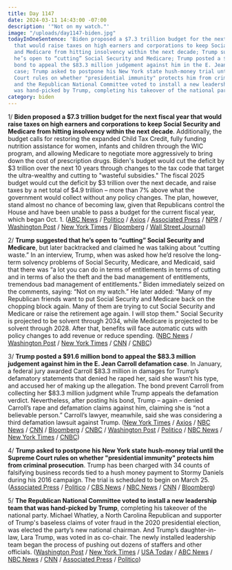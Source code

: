 ```yaml
---
title: Day 1147
date: 2024-03-11 14:43:00 -07:00
description: '"Not on my watch."'
image: "/uploads/day1147-biden.jpg"
todayInOneSentence: 'Biden proposed a $7.3 trillion budget for the next fiscal year
  that would raise taxes on high earners and corporations to keep Social Security
  and Medicare from hitting insolvency within the next decade; Trump suggested that
  he’s open to “cutting” Social Security and Medicare; Trump posted a $91.6 million
  bond to appeal the $83.3 million judgement against him in the E. Jean Carroll defamation
  case; Trump asked to postpone his New York state hush-money trial until the Supreme
  Court rules on whether "presidential immunity" protects him from criminal prosecution;
  and the Republican National Committee voted to install a new leadership team that
  was hand-picked by Trump, completing his takeover of the national party. '
category: biden
---
```


1/ **Biden proposed a $7.3 trillion budget for the next fiscal year that would raise taxes on high earners and corporations to keep Social Security and Medicare from hitting insolvency within the next decade**. Additionally, the budget calls for restoring the expanded Child Tax Credit, fully funding nutrition assistance for women, infants and children through the WIC program, and allowing Medicare to negotiate more aggressively to bring down the cost of prescription drugs. Biden's budget would cut the deficit by $3 trillion over the next 10 years through changes to the tax code that target the ultra-wealthy and cutting to "wasteful subsidies." The fiscal 2025 budget would cut the deficit by $3 trillion over the next decade, and raise taxes by a net total of $4.9 trillion – more than 7% above what the government would collect without any policy changes. The plan, however, stand almost no chance of becoming law, given that Republicans control the House and have been unable to pass a budget for the current fiscal year, which began Oct. 1. ([ABC News](https://abcnews.go.com/Politics/biden-unveils-2025-budget-proposal-highlighting-election-year/story?id=108010977) / [Politico](https://www.politico.com/live-updates/2024/03/11/congress/bidens-budget-bashes-gop-00146255) / [Axios](https://www.axios.com/2024/03/11/biden-budget-2025-priorities-plans-credits) / [Associated Press](https://apnews.com/article/biden-budget-deficit-9ac66a99e741dab656c15116408060a5) / [NPR](https://www.npr.org/2024/03/10/1237398034/biden-2025-budget-proposal) / [Washington Post](https://www.washingtonpost.com/business/2024/03/11/biden-budget-campaign-taxes/) / [New York Times](https://www.nytimes.com/2024/03/11/us/politics/biden-budget-tax-proposal.html) / [Bloomberg](https://www.bloomberg.com/news/articles/2024-03-11/biden-s-7-3-trillion-budget-sets-spending-tax-fight-with-trump?srnd=homepage-americas&sref=MIBMEEoj) / [Wall Street Journal](https://www.wsj.com/politics/policy/joe-biden-budget-released-fcd2b0d2?mod=hp_lead_pos1))

2/ **Trump suggested that he’s open to “cutting” Social Security and Medicare**, but later backtracked and claimed he was talking about “cutting waste.” In an interview, Trump, when was asked how he’d resolve the long-term solvency problems of Social Security, Medicare, and Medicaid, said that there was “a lot you can do in terms of entitlements in terms of cutting and in terms of also the theft and the bad management of entitlements, tremendous bad management of entitlements.” Biden immediately seized on the comments, saying: “Not on my watch.” He later added: “Many of my Republican friends want to put Social Security and Medicare back on the chopping block again. Many of them are trying to cut Social Security and Medicare or raise the retirement age again. I will stop them." Social Security is projected to be solvent through 2034, while Medicare is projected to be solvent through 2028. After that, benefits will face automatic cuts with policy changes to add revenue or reduce spending. ([NBC News](https://www.nbcnews.com/politics/donald-trump/trump-floats-cutting-retirement-spending-drawing-quick-pushback-biden-rcna142776) / [Washington Post](https://www.washingtonpost.com/politics/2024/03/11/trump-entitlements-biden/) / [New York Times](https://www.nytimes.com/2024/03/11/us/politics/trump-mentions-cutting-entitlements-and-biden-pounces.html) / [CNN](https://www.cnn.com/2024/03/11/politics/biden-health-care-trump-new-hampshire/index.html) / [CNBC](https://www.cnbc.com/2024/03/11/biden-blasts-trump-over-social-security-medicare-cut-ideas.html))

3/ **Trump posted a $91.6 million bond to appeal the $83.3 million judgement against him in the E. Jean Carroll defamation case**. In January, a federal jury awarded Carroll $83.3 million in damages for Trump’s defamatory statements that denied he raped her, said she wasn’t his type, and accused her of making up the allegation. The bond prevent Carroll from collecting her $83.3 million judgment while Trump appeals the defamation verdict. Nevertheless, after posting his bond, Trump – again – denied Carroll’s rape and defamation claims against him, claiming she is “not a believable person.” Carroll’s lawyer, meanwhile, said she was considering a third defamation lawsuit against Trump. ([New York Times](https://www.nytimes.com/2024/03/08/nyregion/trump-carroll-bond-defamation.html) / [Axios](https://www.axios.com/2024/03/08/trump-posts-nearly-92m-bond-to-appeal-e-jean-carroll-defamation-damages) / [NBC News](https://www.nbcnews.com/politics/donald-trump/trump-posts-91-million-bond-appeal-e-jean-carroll-case-rcna142462) / [CNN](https://www.cnn.com/2024/03/08/politics/trump-carroll-83-million-defamation-bond-appeal) / [Bloomberg](https://www.bloomberg.com/news/articles/2024-03-08/trump-seeks-court-approval-of-91-6-million-bond-over-carroll?sref=MIBMEEoj) / [CNBC](https://www.cnbc.com/2024/03/08/trump-posts-91point6-million-bond-appeals-e-jean-carroll-verdict.html) / [Washington Post](https://www.washingtonpost.com/politics/2024/03/08/trump-91-million-e-jean-carroll-defamation-bond/) / [Politico](https://www.politico.com/news/2024/03/08/trump-carroll-verdict-appeal-bond-00146060) / [NBC News](https://www.nbcnews.com/politics/donald-trump/trump-attacks-e-jean-carroll-appeals-rape-defamation-penalties-rcna142778) / [New York Times](https://www.nytimes.com/2024/03/11/nyregion/trump-carroll-bond.html) / [CNBC](https://www.cnbc.com/2024/03/11/trump-again-attacks-e-jean-carroll-as-he-appeals-rape-defamation-penalties.html))

4/ **Trump asked to postpone his New York state hush-money trial until the Supreme Court rules on whether "presidential immunity" protects him from criminal prosecution**. Trump has been charged with 34 counts of falsifying business records tied to a hush money payment to Stormy Daniels during his 2016 campaign. The trial is scheduled to begin on March 25. ([Associated Press](https://apnews.com/article/donald-trump-hush-money-new-york-immunity-supreme-court-7a5030cd4f7b6364cd1a8a599cea025d) / [Politico](https://www.politico.com/news/2024/03/11/trump-immunity-deal-00146319) / [CBS News](https://www.cbsnews.com/news/trump-new-york-trial-delay-presidential-immunity/) / [NBC News](https://www.nbcnews.com/politics/donald-trump/trump-asks-judge-delay-new-york-criminal-trial-supreme-court-rules-pre-rcna142810) / [CNN](https://www.cnn.com/2024/03/11/politics/trump-delay-hush-money-trial-supreme-court/index.html) / [Bloomberg](https://www.bloomberg.com/news/articles/2024-03-11/trump-asks-for-hush-money-trial-delay-pending-immunity-ruling?srnd=homepage-americas&sref=MIBMEEoj))

5/ **The Republican National Committee voted to install a new leadership team that was hand-picked by Trump**, completing his takeover of the national party. Michael Whatley, a North Carolina Republican and supporter of Trump's baseless claims of voter fraud in the 2020 presidential election, was elected the party’s new national chairman. And Trump’s daughter-in-law, Lara Trump, was voted in as co-chair. The newly installed leadership team began the process of pushing out dozens of staffers and other officials. ([Washington Post](https://www.washingtonpost.com/elections/2024/03/08/rnc-vote-lara-trump-whatley/) / [New York Times](https://www.nytimes.com/2024/03/08/us/politics/trump-rnc-lara-michael-whatley.html) / [USA Today](https://www.usatoday.com/story/news/politics/elections/2024/03/08/donald-trump-gop-rnc-lara-trump/72885304007/) / [ABC News](https://abcnews.go.com/Politics/mcdaniel-resigns-rnc-chair-new-trump-approved-leaders/story?id=107931924) / [NBC News](https://www.nbcnews.com/politics/donald-trump/trump-officially-takes-over-republican-national-committee-rcna142362) / [CNN](https://www.cnn.com/2024/03/08/politics/trump-republican-national-committee/) / [Associated Press](https://apnews.com/article/republican-national-committee-trump-whatley-legal-fees-53402f8e8ac845db3cf4ab82c882ea74) / [Politico](https://www.politico.com/news/2024/03/11/bloodbath-at-rnc-trump-team-slashes-staff-at-committee-00146368))